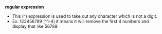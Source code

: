 **regular expression**

* This (^) expression is used to take out any character which is not a digit.
* Ex: 123456789 
      [^1-4] it means it will remove the first 4 numbers and display that
      like 56789
